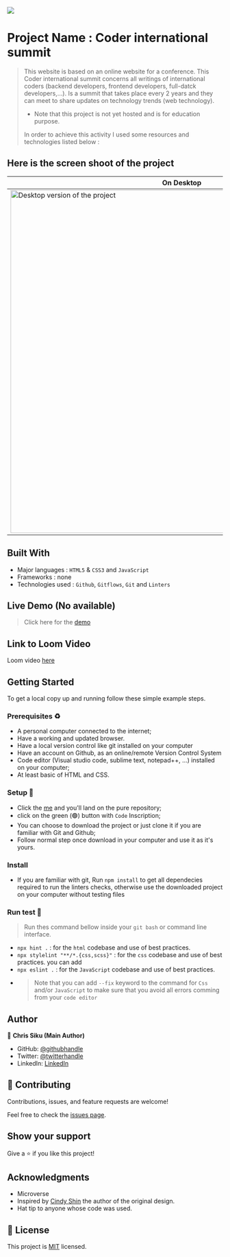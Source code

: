 ![](https://img.shields.io/badge/Microverse-blueviolet)

# Project Name : Coder international summit

> This website is based on an online website for a conference. This Coder international summit concerns all writings of international coders (backend developers, frontend developers, full-datck developers,...). Is a summit that takes place every 2 years and they can meet to share updates on technology trends (web technology).
> - Note that this project is not yet hosted and is for education purpose.
>
> In order to achieve this activity I used some resources and technologies listed below : 

## Here is the screen shoot of the project
<!-- ![screen](https://user-images.githubusercontent.com/101924220/169167327-1be8919e-2bda-4006-8efe-1d12850dc485.PNG) -->

| On Desktop                                                                                                                                                                 | On Mobile                                                                                                                                                                 |
| --------------------------------------------------------------------------------------------------------------------------------------------------------------------- | --------------------------------------------------------------------------------------------------------------------------------------------------------------------- |
| <img width="800" alt="Desktop version of the project" src="https://user-images.githubusercontent.com/101924220/169167327-1be8919e-2bda-4006-8efe-1d12850dc485.PNG"> | <img width="320" alt="Screenshot 2022-05-15 at 23 27 28" src="https://user-images.githubusercontent.com/101924220/169225155-2b7f8b7c-0ab1-442a-8ecb-10b894e79ea5.PNG"> |

## Built With

- Major languages : `HTML5` & `CSS3` and `JavaScript`
- Frameworks : none
- Technologies used : `Github`, `Gitflows`, `Git` and `Linters`

## Live Demo (No available)

> Click here for the [demo](https://chrissiku.github.io/Conferencing-webiste/)

## Link to Loom Video
 Loom video [here](https://www.loom.com/share/5118fef878894e43a42dacd8e04a161c)

## Getting Started

To get a local copy up and running follow these simple example steps.

### Prerequisites ♻️
- A personal computer connected to the internet;
- Have a working and updated browser.
- Have a local version control like git installed on your computer
- Have an account on Github, as an online/remote Version Control System
- Code editor (Visual studio code, sublime text, notepad++, ...) installed on your computer;
- At least basic of HTML and CSS.

### Setup 🎰
-  Click the [me](https://github.com/Chrissiku/Conferencing-webiste) and you'll land on the pure repository;
-  click on the green (🟢) button with `Code` Inscription;
-  You can choose to download the project or just clone it if you are familiar with Git and Github;
-  Follow normal step once download in your computer and use it as it's yours.

### Install 
- If you are familiar with git, Run `npm install` to get all dependecies required to run the linters checks, otherwise use the downloaded project on your computer without testing files

### Run test 🧪
> Run thes command bellow inside your `git bash` or command line interface.
- `npx hint .` : for the `html` codebase and use of best practices.
- `npx stylelint "**/*.{css,scss}"` :  for the `css` codebase and use of best practices. you can add 
- `npx eslint .` :  for the `JavaScript` codebase and use of best practices.
-  > Note that you can add `--fix` keyword to the command for `Css` and/or `JavaScript` to make sure that you avoid all errors comming from your `code editor`


## Author

👤 **Chris Siku (Main Author)**

- GitHub: [@githubhandle](https://github.com/Chrissiku)
- Twitter: [@twitterhandle](https://twitter.com/christian_siku)
- LinkedIn: [LinkedIn](https://www.linkedin.com/in/chris-siku-4bb53b232/)

## 🤝 Contributing

Contributions, issues, and feature requests are welcome!

Feel free to check the [issues page](../../issues/).

## Show your support

Give a ⭐️ if you like this project!

## Acknowledgments
- Microverse
- Inspired by [Cindy Shin](https://www.behance.net/adagio07) the author of the original design.
- Hat tip to anyone whose code was used.

## 📝 License

This project is [MIT](./MIT.md) licensed.
